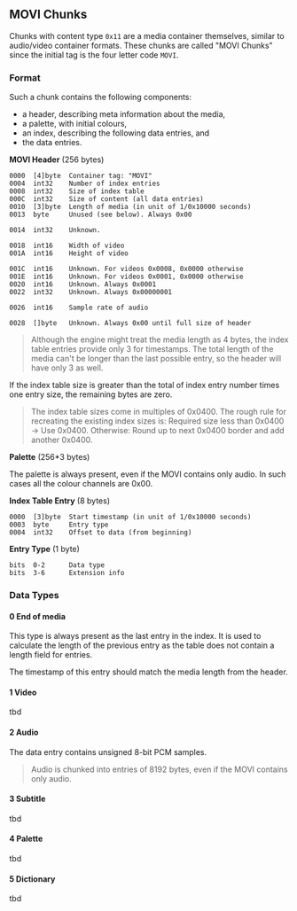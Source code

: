 ## MOVI Chunks

Chunks with content type ```0x11``` are a media container themselves, similar to audio/video container formats.
These chunks are called "MOVI Chunks" since the initial tag is the four letter code ```MOVI```.

### Format

Such a chunk contains the following components:
* a header, describing meta information about the media,
* a palette, with initial colours,
* an index, describing the following data entries, and
* the data entries.

**MOVI Header** (256 bytes)

    0000  [4]byte  Container tag: "MOVI"
    0004  int32    Number of index entries
    0008  int32    Size of index table
    000C  int32    Size of content (all data entries)
    0010  [3]byte  Length of media (in unit of 1/0x10000 seconds)
    0013  byte     Unused (see below). Always 0x00

    0014  int32    Unknown.

    0018  int16    Width of video
    001A  int16    Height of video

    001C  int16    Unknown. For videos 0x0008, 0x0000 otherwise
    001E  int16    Unknown. For videos 0x0001, 0x0000 otherwise
    0020  int16    Unknown. Always 0x0001
    0022  int32    Unknown. Always 0x00000001

    0026  int16    Sample rate of audio

    0028  []byte   Unknown. Always 0x00 until full size of header

> Although the engine might treat the media length as 4 bytes, the index table entries provide only 3 for timestamps.
> The total length of the media can't be longer than the last possible entry, so the header will have only 3 as well.

If the index table size is greater than the total of index entry number times one entry size, the remaining bytes are zero.

> The index table sizes come in multiples of 0x0400. The rough rule for recreating the existing index sizes is:
> Required size less than 0x0400 -> Use 0x0400. Otherwise: Round up to next 0x0400 border and add another 0x0400.

**Palette** (256*3 bytes)

The palette is always present, even if the MOVI contains only audio. In such cases all the colour channels are 0x00.

**Index Table Entry** (8 bytes)

    0000  [3]byte  Start timestamp (in unit of 1/0x10000 seconds)
    0003  byte     Entry type
    0004  int32    Offset to data (from beginning)

**Entry Type** (1 byte)

    bits  0-2      Data type
    bits  3-6      Extension info


### Data Types

#### 0 End of media

This type is always present as the last entry in the index. It is used to calculate the length of the previous entry as
the table does not contain a length field for entries.

The timestamp of this entry should match the media length from the header.

#### 1 Video

tbd

#### 2 Audio

The data entry contains unsigned 8-bit PCM samples.

> Audio is chunked into entries of 8192 bytes, even if the MOVI contains only audio.

#### 3 Subtitle

tbd

#### 4 Palette

tbd

#### 5 Dictionary

tbd
